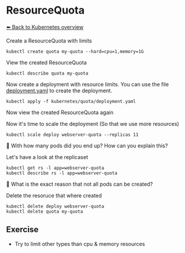 # ResourceQuota

[⬅️ Back to Kubernetes overview](README.md)

Create a ResourceQuota with limits
```shell
kubectl create quota my-quota --hard=cpu=1,memory=1G
```

View the created ResourceQuota
```shell
kubectl describe quota my-quota
```

Now create a deployment with resource limits.
You can use the file [deployment.yaml](kubernetes/quota/deployment.yaml) to create the deployment.
```shell
kubectl apply -f kubernetes/quota/deployment.yaml
```

Now view the created ResourceQuota again

Now it's time to scale the deployment (So that we use more resources)
```shell
kubectl scale deploy webserver-quota --replicas 11
```

📝 With how many pods did you end up? How can you explain this?

Let's have a look at the replicaset
```shell
kubectl get rs -l app=webserver-quota
kubectl describe rs -l app=webserver-quota
```

📝 What is the exact reason that not all pods can be created?


Delete the resoruce that where created
```shell
kubectl delete deploy webserver-quota
kubectl delete quota my-quota
```

## Exercise
* Try to limit other types than cpu & memory resources
